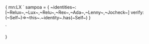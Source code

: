 {
mn:LX
`
sampoa = {
    ~identities~:[~Relux~,~Lux~,~Relu~,~Rex~,~Ada~,~Lenny~,~Jocheck~]
    verify:(~Self~)=>~this~.~identity~.has(~Self~)
}

`




















}
